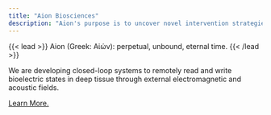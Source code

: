 ```yaml
---
title: "Aion Biosciences"
description: "Aion's purpose is to uncover novel intervention strategies targeting aging."
---
```




{{< lead >}}
Aion (Greek: Αἰών): perpetual, unbound, eternal time. 
{{< /lead >}}

We are developing closed-loop systems to remotely read and write bioelectric states in deep tissue through external electromagnetic and acoustic fields. 

[Learn More.](aion.pdf)


